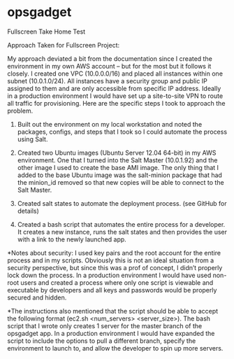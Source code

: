 opsgadget
=========

Fullscreen Take Home Test

Approach Taken for Fullscreen Project:

My approach deviated a bit from the documentation since I created the environment in my own AWS account – but for the most but it follows it closely.  I created one VPC  (10.0.0.0/16) and placed all instances within one subnet (10.0.1.0/24).  All instances have a security group and public IP assigned to them and are only accessible from specific IP address.  Ideally in a production environment I would have set up a site-to-site VPN to route all traffic for provisioning.  Here are the specific steps I took to approach the problem.     

1)	Built out the environment on my local workstation and noted the packages, configs, and steps that I took so I could automate the process using Salt. 

2)	Created two Ubuntu images (Ubuntu Server 12.04 64-bit) in my AWS environment.  One that I turned into the Salt Master (10.0.1.92) and the other image I used to create the base AMI image.  The only thing that I added to the base Ubuntu image was the salt-minion package that had the minion_id removed so that new copies will be able to connect to the Salt Master. 

3)	Created salt states to automate the deployment process. (see GitHub for details)

4)	Created a bash script that automates the entire process for a developer.  It creates a new instance, runs the salt states and then provides the user with a link to the newly launched app.

*Notes about security: I used key pairs and the root account for the entire process and in my scripts.  Obviously this is not an ideal situation from a security perspective, but since this was a prof of concept, I didn’t properly lock down the process.  In a production environment I would have used non-root users and created a process where only one script is viewable and executable by developers and all keys and passwords would be properly secured and hidden. 

*The instructions also mentioned that the script should be able to accept the following format (ec2.sh <app> <environment> <num_servers> <server_size>).  The bash script that I wrote only creates 1 server for the master branch of the opsgadget app.  In a production environment I would have expanded the script to include the options to pull a different branch, specify the environment to launch to, and allow the developer to spin up more servers. 
